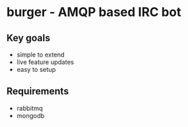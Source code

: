 # burger - AMQP based IRC bot

## Key goals

* simple to extend
* live feature updates
* easy to setup

## Requirements

* rabbitmq
* mongodb

